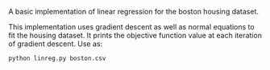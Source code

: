 A basic implementation of linear regression for the boston housing dataset.

This implementation uses gradient descent as well as normal equations to fit the housing dataset. It prints the objective function value at each iteration of gradient descent.
Use as:

`python linreg.py boston.csv`
